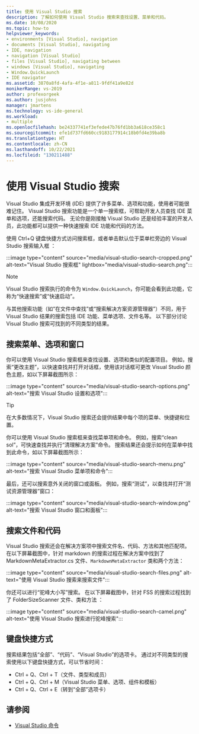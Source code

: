 ```yaml
---
title: 使用 Visual Studio 搜索
description: 了解如何使用 Visual Studio 搜索来查找设置、菜单和代码。
ms.date: 10/08/2020
ms.topic: how-to
helpviewer_keywords:
- environments [Visual Studio], navigation
- documents [Visual Studio], navigating
- IDE, navigation
- navigation [Visual Studio]
- files [Visual Studio], navigating between
- windows [Visual Studio], navigating
- Window.QuickLaunch
- IDE navigator
ms.assetid: 3870a8fd-4afa-4f1e-a811-9fdf41a9e82d
monikerRange: vs-2019
author: profexorgeek
ms.author: jusjohns
manager: jmartens
ms.technology: vs-ide-general
ms.workload:
- multiple
ms.openlocfilehash: be24337741ef3efede47b76fd1bb3a618ce358c1
ms.sourcegitcommit: efe1d737fd660cc9183177914c18b0fd4e39ba8b
ms.translationtype: HT
ms.contentlocale: zh-CN
ms.lasthandoff: 10/22/2021
ms.locfileid: "130211488"
---
```

# <a name="use-visual-studio-search"></a>使用 Visual Studio 搜索

Visual Studio 集成开发环境 (IDE) 提供了许多菜单、选项和功能，使用者可能很难记住。 Visual Studio 搜索功能是一个单一搜索框，可帮助开发人员查找 IDE 菜单和选项，还能搜索代码。 无论你是刚接触 Visual Studio 还是经验丰富的开发人员，此功能都可以提供一种快速搜索 IDE 功能和代码的方法。

使用 Ctrl+Q 键盘快捷方式访问搜索框，或者单击默认位于菜单栏旁边的 Visual Studio 搜索输入框 ：

:::image type="content" source="media/visual-studio-search-cropped.png" alt-text="Visual Studio 搜索框" lightbox="media/visual-studio-search.png":::

> [!NOTE]
> Visual Studio 搜索执行的命令为 `Window.QuickLaunch`，你可能会看到此功能，它称为“快速搜索”或“快速启动”。

与其他搜索功能（如“在文件中查找”或“搜索解决方案资源管理器”）不同，用于 Visual Studio 结果的搜索包括 IDE 功能、菜单选项、文件名等。 以下部分讨论 Visual Studio 搜索可找到的不同类型的结果。

## <a name="search-menus-options-and-windows"></a>搜索菜单、选项和窗口

你可以使用 Visual Studio 搜索框来查找设置、选项和类似的配置项目。 例如，搜索“更改主题”，以快速查找并打开对话框，使用该对话框可更改 Visual Studio 颜色主题，如以下屏幕截图所示：

:::image type="content" source="media/visual-studio-search-options.png" alt-text="搜索 Visual Studio 设置和选项":::

> [!TIP]
> 在大多数情况下，Visual Studio 搜索还会提供结果中每个项的菜单、快捷键和位置。

你可以使用 Visual Studio 搜索框来查找菜单项和命令。 例如，搜索“clean sol”，可快速查找并执行“清理解决方案”命令。 搜索结果还会提示如何在菜单中找到此命令，如以下屏幕截图所示：

:::image type="content" source="media/visual-studio-search-menu.png" alt-text="搜索 Visual Studio 菜单项和命令":::

最后，还可以搜索意外关闭的窗口或面板。 例如，搜索“测试”，以查找并打开“测试资源管理器”窗口：

:::image type="content" source="media/visual-studio-search-window.png" alt-text="搜索 Visual Studio 窗口和面板":::

## <a name="search-files-and-code"></a>搜索文件和代码

Visual Studio 搜索还会在解决方案项中搜索文件名、代码、方法和其他匹配项。 在以下屏幕截图中，针对 markdown 的搜索过程在解决方案中找到了 MarkdownMetaExtractor.cs 文件、`MarkdownMetaExtractor` 类和两个方法：

:::image type="content" source="media/visual-studio-search-files.png" alt-text="使用 Visual Studio 搜索来搜索文件":::

你还可以进行“驼峰大小写”搜索。 在以下屏幕截图中，针对 FSS 的搜索过程找到了 FolderSizeScanner 文件、类和方法  ：

:::image type="content" source="media/visual-studio-search-camel.png" alt-text="使用 Visual Studio 搜索进行驼峰搜索":::

## <a name="keyboard-shortcuts"></a>键盘快捷方式

搜索结果包括“全部”、“代码”、“Visual Studio”的选项卡。 通过对不同类型的搜索使用以下键盘快捷方式，可以节省时间：

- Ctrl + Q、Ctrl + T（文件、类型和成员）
- Ctrl + Q、Ctrl  + M（Visual Studio 菜单、选项、组件和模板）
- Ctrl + Q、Ctrl + E（转到“全部”选项卡）

## <a name="see-also"></a>请参阅

- [Visual Studio 命令](reference/visual-studio-commands.md)